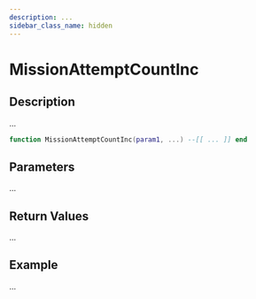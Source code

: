 ```yaml
---
description: ...
sidebar_class_name: hidden
---
```


# MissionAttemptCountInc

## Description

...

```lua
function MissionAttemptCountInc(param1, ...) --[[ ... ]] end
```

## Parameters

...

## Return Values

...

## Example

...

